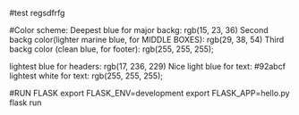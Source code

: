 #test  regsdfrfg

#Color scheme: 
Deepest blue for major backg: rgb(15, 23, 36)
Second backg color(lighter marine blue, for MIDDLE BOXES): rgb(29, 38, 54)
Third backg color (clean blue, for footer): rgb(255, 255, 255);

lightest blue for headers: rgb(17, 236, 229)
Nice light blue for text: #92abcf 
lightest white for text: rgb(255, 255, 255); 

#RUN FLASK 
export FLASK_ENV=development
export FLASK_APP=hello.py
flask run 


